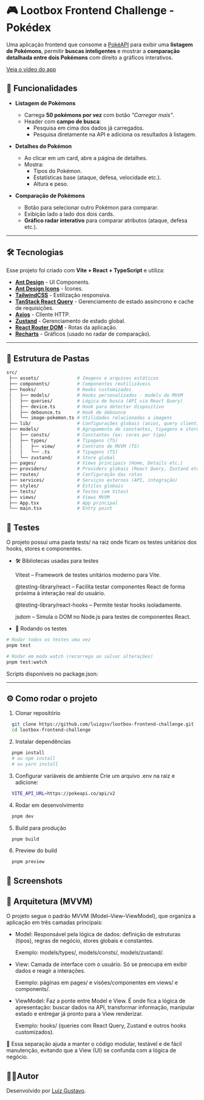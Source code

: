 # 🎮 Lootbox Frontend Challenge - Pokédex

Uma aplicação frontend que consome a [PokéAPI](https://pokeapi.co/) para exibir uma **listagem de Pokémons**, permitir **buscas inteligentes** e mostrar a **comparação detalhada entre dois Pokémons** com direito a gráficos interativos.

[Veja o vídeo do app](/src/assets/players/apresentacao.mp4)

## 🚀 Funcionalidades

- **Listagem de Pokémons**
  - Carrega **50 pokémons por vez** com botão _"Carregar mais"_.
  - Header com **campo de busca**:
    - Pesquisa em cima dos dados já carregados.
    - Pesquisa diretamente na API e adiciona os resultados à listagem.

- **Detalhes do Pokémon**
  - Ao clicar em um card, abre a página de detalhes.
  - Mostra:
    - Tipos do Pokémon.
    - Estatísticas base (ataque, defesa, velocidade etc.).
    - Altura e peso.

- **Comparação de Pokémons**
  - Botão para selecionar outro Pokémon para comparar.
  - Exibição lado a lado dos dois cards.
  - **Gráfico radar interativo** para comparar atributos (ataque, defesa etc.).

---

## 🛠️ Tecnologias

Esse projeto foi criado com **Vite + React + TypeScript** e utiliza:

- [**Ant Design**](https://ant.design/) - UI Components.
- [**Ant Design Icons**](https://ant.design/components/icon/) - Ícones.
- [**TailwindCSS**](https://tailwindcss.com/) - Estilização responsiva.
- [**TanStack React Query**](https://tanstack.com/query/latest) - Gerenciamento de estado assíncrono e cache de requisições.
- [**Axios**](https://axios-http.com/) - Cliente HTTP.
- [**Zustand**](https://zustand-demo.pmnd.rs/) - Gerenciamento de estado global.
- [**React Router DOM**](https://reactrouter.com/) - Rotas da aplicação.
- [**Recharts**](https://recharts.org/) - Gráficos (usado no radar de comparação).

---

## 📂 Estrutura de Pastas

```bash
src/
 ├── assets/              # Imagens e arquivos estáticos
 ├── components/          # Componentes reutilizáveis
 ├── hooks/               # Hooks customizados
 │   ├── models/          # Hooks personalizados - models do MVVM
 │   ├── queries/         # Lógica de busca (API via React Query)
 │   ├── device.ts        # Hook para detectar dispositivo
 │   ├── debounce.ts      # Hook de debounce
 │   └── image-pokemon.ts # Utilidades relacionadas a imagens
 ├── lib/                 # Configurações globais (axios, query client)
 ├── models/              # Agrupamento de constantes, tipagens e stores globais
 │   ├── consts/          # Constantes (ex: cores por tipo)
 │   ├── types/           # Tipagens (TS)
 │   │   ├── view/        # Contrato de MVVM (TS)
 │   │   └── .ts          # Tipagens (TS)
 │   └── zustand/         # Store global
 ├── pages/               # Views principais (Home, Details etc.)
 ├── providers/           # Providers globais (React Query, Zustand etc.)
 ├── routes/              # Configuração das rotas
 ├── services/            # Serviços externos (API, integração)
 ├── styles/              # Estilos globais
 ├── tests/               # Testes com Vitest
 ├── views/               # Views MVVM
 ├── App.tsx              # App principal
 └── main.tsx             # Entry point
```

## 🧪 Testes

O projeto possui uma pasta tests/ na raiz onde ficam os testes unitários dos hooks, stores e componentes.

- 🛠️ Bibliotecas usadas para testes

  Vitest
  – Framework de testes unitários moderno para Vite.

  @testing-library/react
  – Facilita testar componentes React de forma próxima à interação real do usuário.

  @testing-library/react-hooks
  – Permite testar hooks isoladamente.

  jsdom
  – Simula o DOM no Node.js para testes de componentes React.

- 🚀 Rodando os testes

```bash
# Rodar todos os testes uma vez
pnpm test

# Rodar em modo watch (recarrega ao salvar alterações)
pnpm test:watch

```

Scripts disponíveis no package.json:

---

## ⚙️ Como rodar o projeto

1. Clonar repositório

```bash
  git clone https://github.com/luizgsv/lootbox-frontend-challenge.git
  cd lootbox-frontend-challenge
```

2. Instalar dependências

```bash
  pnpm install
  # ou npm install
  # ou yarn install
```

3. Configurar variáveis de ambiente
   Crie um arquivo .env na raiz e adicione:

```bash
  VITE_API_URL=https://pokeapi.co/api/v2
```

4. Rodar em desenvolvimento

```bash
  pnpm dev
```

5. Build para produção

```bash
  pnpm build
```

6. Preview do build

```bash
  pnpm preview
```

## 📸 Screenshots

## 📐 Arquitetura (MVVM)

O projeto segue o padrão MVVM (Model–View–ViewModel), que organiza a aplicação em três camadas principais:

- Model: Responsável pela lógica de dados: definição de estruturas (tipos), regras de negócio, stores globais e constantes.

  Exemplo: models/types/, models/consts/, models/zustand/.

- View: Camada de interface com o usuário. Só se preocupa em exibir dados e reagir a interações.

  Exemplo: páginas em pages/ e visões/componentes em views/ e components/.

- ViewModel: Faz a ponte entre Model e View. É onde fica a lógica de apresentação: buscar dados na API, transformar informação, manipular estado e entregar já pronto para a View renderizar.

  Exemplo: hooks/ (queries com React Query, Zustand e outros hooks customizados).

🔗 Essa separação ajuda a manter o código modular, testável e de fácil manutenção, evitando que a View (UI) se confunda com a lógica de negócio.

## 👨‍💻Autor

Desenvolvido por [Luiz Gustavo](https://www.linkedin.com/in/luiz-vargas/).
